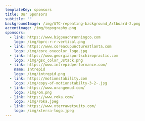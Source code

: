 ```yaml
---
templateKey: sponsors
title: Our Sponsors
subtitle: ""
backgroundImage: /img/ATC-repeating-background_Artboard-2.png
accentimage: /img/topography.png
sponsors:
  - link: https://www.bigpeachrunningco.com
    logo: /img/bprc-r-r-vertical.png
  - link: https://www.coreacupunctureatlanta.com
    logo: /img/core_onecolor_logo.jpg
  - link: https://www.georgiasportschiropractic.com
    logo: /img/gsc_color_3stack.png
  - link: https://www.intrepidperformance.com/
    name: Intrepid
    logo: /img/intrepid.png
  - link: https://motionstability.com
    logo: /img/copy-of-motionstabilty-3-2-.jpg
  - link: https://www.orangemud.com/
    logo: /img/om.png
  - link: https://www.roka.com/
    logo: /img/roka.jpeg
  - link: https://www.xterrawetsuits.com/
    logo: /img/xterra-logo.jpeg
---
```

